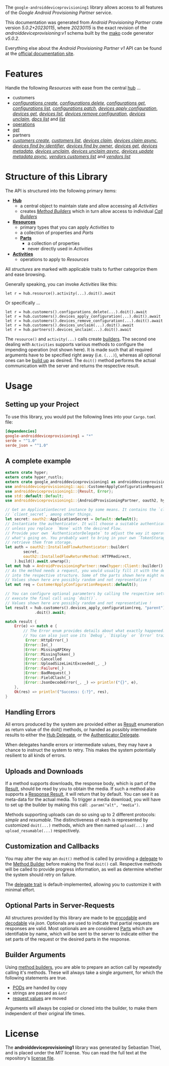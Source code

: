<!---
DO NOT EDIT !
This file was generated automatically from 'src/generator/templates/api/README.md.mako'
DO NOT EDIT !
-->
The `google-androiddeviceprovisioning1` library allows access to all features of the *Google Android Provisioning Partner* service.

This documentation was generated from *Android Provisioning Partner* crate version *5.0.2+20230115*, where *20230115* is the exact revision of the *androiddeviceprovisioning:v1* schema built by the [mako](http://www.makotemplates.org/) code generator *v5.0.2*.

Everything else about the *Android Provisioning Partner* *v1* API can be found at the
[official documentation site](https://developers.google.com/zero-touch/).
# Features

Handle the following *Resources* with ease from the central [hub](https://docs.rs/google-androiddeviceprovisioning1/5.0.2+20230115/google_androiddeviceprovisioning1/AndroidProvisioningPartner) ... 

* customers
 * [*configurations create*](https://docs.rs/google-androiddeviceprovisioning1/5.0.2+20230115/google_androiddeviceprovisioning1/api::CustomerConfigurationCreateCall), [*configurations delete*](https://docs.rs/google-androiddeviceprovisioning1/5.0.2+20230115/google_androiddeviceprovisioning1/api::CustomerConfigurationDeleteCall), [*configurations get*](https://docs.rs/google-androiddeviceprovisioning1/5.0.2+20230115/google_androiddeviceprovisioning1/api::CustomerConfigurationGetCall), [*configurations list*](https://docs.rs/google-androiddeviceprovisioning1/5.0.2+20230115/google_androiddeviceprovisioning1/api::CustomerConfigurationListCall), [*configurations patch*](https://docs.rs/google-androiddeviceprovisioning1/5.0.2+20230115/google_androiddeviceprovisioning1/api::CustomerConfigurationPatchCall), [*devices apply configuration*](https://docs.rs/google-androiddeviceprovisioning1/5.0.2+20230115/google_androiddeviceprovisioning1/api::CustomerDeviceApplyConfigurationCall), [*devices get*](https://docs.rs/google-androiddeviceprovisioning1/5.0.2+20230115/google_androiddeviceprovisioning1/api::CustomerDeviceGetCall), [*devices list*](https://docs.rs/google-androiddeviceprovisioning1/5.0.2+20230115/google_androiddeviceprovisioning1/api::CustomerDeviceListCall), [*devices remove configuration*](https://docs.rs/google-androiddeviceprovisioning1/5.0.2+20230115/google_androiddeviceprovisioning1/api::CustomerDeviceRemoveConfigurationCall), [*devices unclaim*](https://docs.rs/google-androiddeviceprovisioning1/5.0.2+20230115/google_androiddeviceprovisioning1/api::CustomerDeviceUnclaimCall), [*dpcs list*](https://docs.rs/google-androiddeviceprovisioning1/5.0.2+20230115/google_androiddeviceprovisioning1/api::CustomerDpcListCall) and [*list*](https://docs.rs/google-androiddeviceprovisioning1/5.0.2+20230115/google_androiddeviceprovisioning1/api::CustomerListCall)
* [operations](https://docs.rs/google-androiddeviceprovisioning1/5.0.2+20230115/google_androiddeviceprovisioning1/api::Operation)
 * [*get*](https://docs.rs/google-androiddeviceprovisioning1/5.0.2+20230115/google_androiddeviceprovisioning1/api::OperationGetCall)
* partners
 * [*customers create*](https://docs.rs/google-androiddeviceprovisioning1/5.0.2+20230115/google_androiddeviceprovisioning1/api::PartnerCustomerCreateCall), [*customers list*](https://docs.rs/google-androiddeviceprovisioning1/5.0.2+20230115/google_androiddeviceprovisioning1/api::PartnerCustomerListCall), [*devices claim*](https://docs.rs/google-androiddeviceprovisioning1/5.0.2+20230115/google_androiddeviceprovisioning1/api::PartnerDeviceClaimCall), [*devices claim async*](https://docs.rs/google-androiddeviceprovisioning1/5.0.2+20230115/google_androiddeviceprovisioning1/api::PartnerDeviceClaimAsyncCall), [*devices find by identifier*](https://docs.rs/google-androiddeviceprovisioning1/5.0.2+20230115/google_androiddeviceprovisioning1/api::PartnerDeviceFindByIdentifierCall), [*devices find by owner*](https://docs.rs/google-androiddeviceprovisioning1/5.0.2+20230115/google_androiddeviceprovisioning1/api::PartnerDeviceFindByOwnerCall), [*devices get*](https://docs.rs/google-androiddeviceprovisioning1/5.0.2+20230115/google_androiddeviceprovisioning1/api::PartnerDeviceGetCall), [*devices metadata*](https://docs.rs/google-androiddeviceprovisioning1/5.0.2+20230115/google_androiddeviceprovisioning1/api::PartnerDeviceMetadataCall), [*devices unclaim*](https://docs.rs/google-androiddeviceprovisioning1/5.0.2+20230115/google_androiddeviceprovisioning1/api::PartnerDeviceUnclaimCall), [*devices unclaim async*](https://docs.rs/google-androiddeviceprovisioning1/5.0.2+20230115/google_androiddeviceprovisioning1/api::PartnerDeviceUnclaimAsyncCall), [*devices update metadata async*](https://docs.rs/google-androiddeviceprovisioning1/5.0.2+20230115/google_androiddeviceprovisioning1/api::PartnerDeviceUpdateMetadataAsyncCall), [*vendors customers list*](https://docs.rs/google-androiddeviceprovisioning1/5.0.2+20230115/google_androiddeviceprovisioning1/api::PartnerVendorCustomerListCall) and [*vendors list*](https://docs.rs/google-androiddeviceprovisioning1/5.0.2+20230115/google_androiddeviceprovisioning1/api::PartnerVendorListCall)




# Structure of this Library

The API is structured into the following primary items:

* **[Hub](https://docs.rs/google-androiddeviceprovisioning1/5.0.2+20230115/google_androiddeviceprovisioning1/AndroidProvisioningPartner)**
    * a central object to maintain state and allow accessing all *Activities*
    * creates [*Method Builders*](https://docs.rs/google-androiddeviceprovisioning1/5.0.2+20230115/google_androiddeviceprovisioning1/client::MethodsBuilder) which in turn
      allow access to individual [*Call Builders*](https://docs.rs/google-androiddeviceprovisioning1/5.0.2+20230115/google_androiddeviceprovisioning1/client::CallBuilder)
* **[Resources](https://docs.rs/google-androiddeviceprovisioning1/5.0.2+20230115/google_androiddeviceprovisioning1/client::Resource)**
    * primary types that you can apply *Activities* to
    * a collection of properties and *Parts*
    * **[Parts](https://docs.rs/google-androiddeviceprovisioning1/5.0.2+20230115/google_androiddeviceprovisioning1/client::Part)**
        * a collection of properties
        * never directly used in *Activities*
* **[Activities](https://docs.rs/google-androiddeviceprovisioning1/5.0.2+20230115/google_androiddeviceprovisioning1/client::CallBuilder)**
    * operations to apply to *Resources*

All *structures* are marked with applicable traits to further categorize them and ease browsing.

Generally speaking, you can invoke *Activities* like this:

```Rust,ignore
let r = hub.resource().activity(...).doit().await
```

Or specifically ...

```ignore
let r = hub.customers().configurations_delete(...).doit().await
let r = hub.customers().devices_apply_configuration(...).doit().await
let r = hub.customers().devices_remove_configuration(...).doit().await
let r = hub.customers().devices_unclaim(...).doit().await
let r = hub.partners().devices_unclaim(...).doit().await
```

The `resource()` and `activity(...)` calls create [builders][builder-pattern]. The second one dealing with `Activities` 
supports various methods to configure the impending operation (not shown here). It is made such that all required arguments have to be 
specified right away (i.e. `(...)`), whereas all optional ones can be [build up][builder-pattern] as desired.
The `doit()` method performs the actual communication with the server and returns the respective result.

# Usage

## Setting up your Project

To use this library, you would put the following lines into your `Cargo.toml` file:

```toml
[dependencies]
google-androiddeviceprovisioning1 = "*"
serde = "^1.0"
serde_json = "^1.0"
```

## A complete example

```Rust
extern crate hyper;
extern crate hyper_rustls;
extern crate google_androiddeviceprovisioning1 as androiddeviceprovisioning1;
use androiddeviceprovisioning1::api::CustomerApplyConfigurationRequest;
use androiddeviceprovisioning1::{Result, Error};
use std::default::Default;
use androiddeviceprovisioning1::{AndroidProvisioningPartner, oauth2, hyper, hyper_rustls, chrono, FieldMask};

// Get an ApplicationSecret instance by some means. It contains the `client_id` and 
// `client_secret`, among other things.
let secret: oauth2::ApplicationSecret = Default::default();
// Instantiate the authenticator. It will choose a suitable authentication flow for you, 
// unless you replace  `None` with the desired Flow.
// Provide your own `AuthenticatorDelegate` to adjust the way it operates and get feedback about 
// what's going on. You probably want to bring in your own `TokenStorage` to persist tokens and
// retrieve them from storage.
let auth = oauth2::InstalledFlowAuthenticator::builder(
        secret,
        oauth2::InstalledFlowReturnMethod::HTTPRedirect,
    ).build().await.unwrap();
let mut hub = AndroidProvisioningPartner::new(hyper::Client::builder().build(hyper_rustls::HttpsConnectorBuilder::new().with_native_roots().https_or_http().enable_http1().enable_http2().build()), auth);
// As the method needs a request, you would usually fill it with the desired information
// into the respective structure. Some of the parts shown here might not be applicable !
// Values shown here are possibly random and not representative !
let mut req = CustomerApplyConfigurationRequest::default();

// You can configure optional parameters by calling the respective setters at will, and
// execute the final call using `doit()`.
// Values shown here are possibly random and not representative !
let result = hub.customers().devices_apply_configuration(req, "parent")
             .doit().await;

match result {
    Err(e) => match e {
        // The Error enum provides details about what exactly happened.
        // You can also just use its `Debug`, `Display` or `Error` traits
         Error::HttpError(_)
        |Error::Io(_)
        |Error::MissingAPIKey
        |Error::MissingToken(_)
        |Error::Cancelled
        |Error::UploadSizeLimitExceeded(_, _)
        |Error::Failure(_)
        |Error::BadRequest(_)
        |Error::FieldClash(_)
        |Error::JsonDecodeError(_, _) => println!("{}", e),
    },
    Ok(res) => println!("Success: {:?}", res),
}

```
## Handling Errors

All errors produced by the system are provided either as [Result](https://docs.rs/google-androiddeviceprovisioning1/5.0.2+20230115/google_androiddeviceprovisioning1/client::Result) enumeration as return value of
the doit() methods, or handed as possibly intermediate results to either the 
[Hub Delegate](https://docs.rs/google-androiddeviceprovisioning1/5.0.2+20230115/google_androiddeviceprovisioning1/client::Delegate), or the [Authenticator Delegate](https://docs.rs/yup-oauth2/*/yup_oauth2/trait.AuthenticatorDelegate.html).

When delegates handle errors or intermediate values, they may have a chance to instruct the system to retry. This 
makes the system potentially resilient to all kinds of errors.

## Uploads and Downloads
If a method supports downloads, the response body, which is part of the [Result](https://docs.rs/google-androiddeviceprovisioning1/5.0.2+20230115/google_androiddeviceprovisioning1/client::Result), should be
read by you to obtain the media.
If such a method also supports a [Response Result](https://docs.rs/google-androiddeviceprovisioning1/5.0.2+20230115/google_androiddeviceprovisioning1/client::ResponseResult), it will return that by default.
You can see it as meta-data for the actual media. To trigger a media download, you will have to set up the builder by making
this call: `.param("alt", "media")`.

Methods supporting uploads can do so using up to 2 different protocols: 
*simple* and *resumable*. The distinctiveness of each is represented by customized 
`doit(...)` methods, which are then named `upload(...)` and `upload_resumable(...)` respectively.

## Customization and Callbacks

You may alter the way an `doit()` method is called by providing a [delegate](https://docs.rs/google-androiddeviceprovisioning1/5.0.2+20230115/google_androiddeviceprovisioning1/client::Delegate) to the 
[Method Builder](https://docs.rs/google-androiddeviceprovisioning1/5.0.2+20230115/google_androiddeviceprovisioning1/client::CallBuilder) before making the final `doit()` call. 
Respective methods will be called to provide progress information, as well as determine whether the system should 
retry on failure.

The [delegate trait](https://docs.rs/google-androiddeviceprovisioning1/5.0.2+20230115/google_androiddeviceprovisioning1/client::Delegate) is default-implemented, allowing you to customize it with minimal effort.

## Optional Parts in Server-Requests

All structures provided by this library are made to be [encodable](https://docs.rs/google-androiddeviceprovisioning1/5.0.2+20230115/google_androiddeviceprovisioning1/client::RequestValue) and 
[decodable](https://docs.rs/google-androiddeviceprovisioning1/5.0.2+20230115/google_androiddeviceprovisioning1/client::ResponseResult) via *json*. Optionals are used to indicate that partial requests are responses 
are valid.
Most optionals are are considered [Parts](https://docs.rs/google-androiddeviceprovisioning1/5.0.2+20230115/google_androiddeviceprovisioning1/client::Part) which are identifiable by name, which will be sent to 
the server to indicate either the set parts of the request or the desired parts in the response.

## Builder Arguments

Using [method builders](https://docs.rs/google-androiddeviceprovisioning1/5.0.2+20230115/google_androiddeviceprovisioning1/client::CallBuilder), you are able to prepare an action call by repeatedly calling it's methods.
These will always take a single argument, for which the following statements are true.

* [PODs][wiki-pod] are handed by copy
* strings are passed as `&str`
* [request values](https://docs.rs/google-androiddeviceprovisioning1/5.0.2+20230115/google_androiddeviceprovisioning1/client::RequestValue) are moved

Arguments will always be copied or cloned into the builder, to make them independent of their original life times.

[wiki-pod]: http://en.wikipedia.org/wiki/Plain_old_data_structure
[builder-pattern]: http://en.wikipedia.org/wiki/Builder_pattern
[google-go-api]: https://github.com/google/google-api-go-client

# License
The **androiddeviceprovisioning1** library was generated by Sebastian Thiel, and is placed 
under the *MIT* license.
You can read the full text at the repository's [license file][repo-license].

[repo-license]: https://github.com/Byron/google-apis-rsblob/main/LICENSE.md


